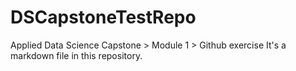 # DSCapstoneTestRepo
Applied Data Science Capstone > Module 1 > Github exercise
It's a markdown file in this repository.
